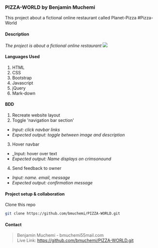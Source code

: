 ### **PIZZA-WORLD** by Benjamin Muchemi
This project about a fictional online restaurant called Planet-Pizza
#Pizza-World

#### **Description**
*The project is about a fictional online restaurant*
<img src="https://github.com/bmuchemi/PLANET-PIZZA/blob/master/images/Screenshot%20from%202021-06-28%2022-46-04.png">


#### **Languages Used**
1. HTML 
2. CSS
3. Bootstrap
4. Javascript
5. jQuery
6. Mark-down

#### **BDD**
1. Recreate website layout
2. Toggle 'navigation bar section'
* _Input: click navbar links_
* _Expected output: toggle between image and description_
3. Hover navbar
* _Input: hover over text
* _Expected output: Name  displays on crimsonound_
4. Send feedback to owner
* _Input: name. email, message_
* _Expected output: confirmation message_ 

#### **Project setup & collaboration**
Clone this repo
```sh
git clone https://github.com/bmuchemi/PIZZA-WORLD.git
```

#### **Contact**
>Benjamin Muchemi - bmuchemi55mail.com <br>
>Live Link: https://github.com/bmuchemi/PIZZA-WORLD.git

